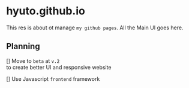 # hyuto.github.io

This res is about ot manage `my github pages`. All the Main UI goes here.

## Planning
[] Move to `beta` at `v.2`<br>
  to create better UI and responsive website

[] Use Javascript `frontend` framework